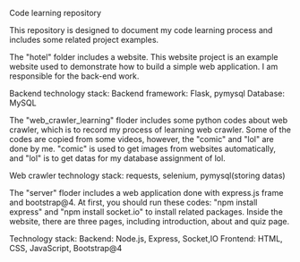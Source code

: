 Code learning repository

This repository is designed to document my code learning process and includes some related project examples.

The "hotel" folder includes a website. This website project is an example website used to demonstrate how to build a simple web application. I am responsible for the back-end work.

Backend technology stack:
Backend framework: Flask, pymysql
Database: MySQL


The "web_crawler_learning" floder includes some python codes about web crawler, which is to record my process of learning web crawler. Some of the codes are copied from some videos, however, the "comic" and "lol" are done by me. "comic" is used to get images from websites automatically, and "lol" is to get datas for my database assignment of lol.

Web crawler technology stack:
requests, selenium, pymysql(storing datas)


The "server" floder includes a web application done with express.js frame and bootstrap@4. At first, you should run these codes: "npm install express" and  "npm install socket.io" to install related packages. Inside the website, there are three pages, including introduction, about and quiz page.

Technology stack:
Backend: Node.js, Express, Socket,IO
Frontend: HTML, CSS, JavaScript, Bootstrap@4
